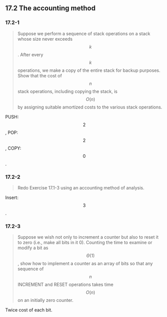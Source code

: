 ## 17.2 The accounting method

### 17.2-1

> Suppose we perform a sequence of stack operations on a stack whose size never exceeds $$k$$. After every $$k$$ operations, we make a copy of the entire stack for backup purposes. Show that the cost of $$n$$ stack operations, including copying the stack, is $$O(n)$$ by assigning suitable amortized costs to the various stack operations.

PUSH: $$2$$, POP: $$2$$, COPY: $$0$$.

### 17.2-2

> Redo Exercise 17.1-3 using an accounting method of analysis.

Insert: $$3$$.

### 17.2-3

> Suppose we wish not only to increment a counter but also to reset it to zero (i.e., make all bits in it 0). Counting the time to examine or modify a bit as $$\Theta(1)$$, show how to implement a counter as an array of bits so that any sequence of $$n$$ INCREMENT and RESET operations takes time $$O(n)$$ on an initially zero counter.

Twice cost of each bit.
